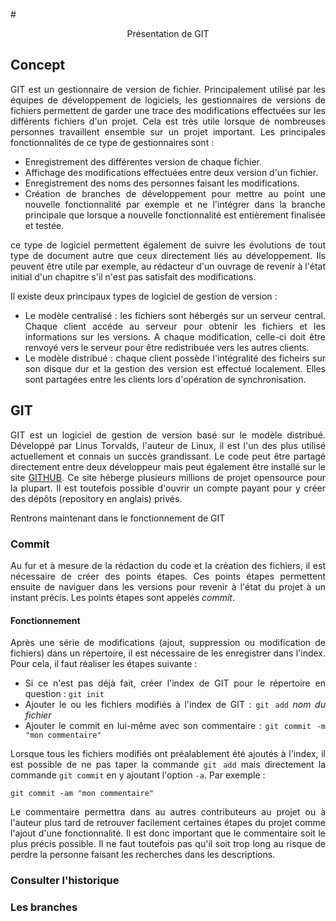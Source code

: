 #<p style="text-align:center;"> Présentation de GIT

## Concept
<div style="text-align:justify;">
GIT est un gestionnaire de version de fichier. Principalement utilisé par les équipes de développement de logiciels, les gestionnaires de versions de fichiers permettent de garder une trace des modifications effectuées sur les différents fichiers d'un projet. Cela est très utile lorsque de nombreuses personnes travaillent ensemble sur un projet important.
Les principales fonctionnalités de ce type de gestionnaires sont :

* Enregistrement des différentes version de chaque fichier.
* Affichage des modifications effectuées entre deux version d'un fichier.
* Enregistrement des noms des personnes faisant les modifications.
* Création de branches de développement pour mettre au point une nouvelle fonctionnalité par exemple et ne l'intégrer dans la branche principale que lorsque a nouvelle fonctionnalité est entièrement finalisée et testée.

ce type de logiciel permettent également de suivre les évolutions de tout type de document autre que ceux directement liés au développement. Ils peuvent être utile par exemple, au rédacteur d'un ouvrage de revenir à l'état initial d'un chapitre s'il n'est pas satisfait des modifications.

Il existe deux principaux types de logiciel de gestion de version :

* Le modèle centralisé : les fichiers sont hébergés sur un serveur central. Chaque client accéde au serveur pour obtenir les fichiers et les informations sur les versions. A chaque modification, celle-ci doit être renvoyé vers le serveur pour être redistribuée vers les autres clients. 
* Le modèle distribué : chaque client possède l'intégralité des ficheirs sur son disque dur et la gestion des version est effectué localement. Elles sont partagées entre les clients lors d'opération de synchronisation.



## GIT 
GIT est un logiciel de gestion de version basé sur le modèle distribué. Développé par Linus Torvalds, l'auteur de Linux, il est l'un des plus utilisé actuellement et connais un succès grandissant. Le code peut être partagé directement entre deux développeur mais peut également être installé sur le site [GITHUB](http://github.com). Ce site héberge plusieurs millions de projet opensource pour la plupart. Il est toutefois possible d'ouvrir un compte payant pour y créer des dépôts (repository en anglais) privés.

Rentrons maintenant dans le fonctionnement de GIT

### Commit
Au fur et à mesure de la rédaction du code et la création des fichiers, il est nécessaire de créer des points étapes. Ces points étapes permettent ensuite de naviguer dans les versions pour revenir à l'état du projet à un instant précis. Les points étapes sont appelés *commit*. 

#### Fonctionnement
Après une série de modifications (ajout, suppression ou modification de fichiers) dans un répertoire, il est nécessaire de les enregistrer dans l'index. Pour cela, il faut réaliser les étapes suivante : 

- Si ce n'est pas déjà fait, créer l'index de GIT pour le répertoire en question : `git init`
- Ajouter le ou les fichiers modifiés à l'index de GIT : ``git add`` _nom du fichier_
- Ajouter le commit en lui-même avec son commentaire : `git commit -m "mon commentaire"`

Lorsque tous les fichiers modifiés ont préalablement été ajoutés à l'index, il est possible de ne pas taper la commande `git add` mais directement la commande `git commit` en y ajoutant l'option `-a`. Par exemple :
	
	git commit -am "mon commentaire"
	
Le commentaire permettra dans au autres contributeurs au projet ou à l'auteur plus tard de retrouver facilement certaines étapes du projet comme l'ajout d'une fonctionnalité. Il est donc important que le commentaire soit le plus précis possible. Il ne faut toutefois pas qu'il soit trop long au risque de perdre la personne faisant les recherches dans les descriptions.

### Consulter l'historique

### Les branches
